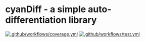 # cyanDiff - a simple auto-differentiation library
[![.github/workflows/coverage.yml](https://code.harvard.edu/CS107/team40/actions/workflows/coverage.yml/badge.svg)](https://code.harvard.edu/CS107/team40/actions/workflows/coverage.yml) [![.github/workflows/test.yml](https://code.harvard.edu/CS107/team40/actions/workflows/test.yml/badge.svg)](https://code.harvard.edu/CS107/team40/actions/workflows/test.yml)
